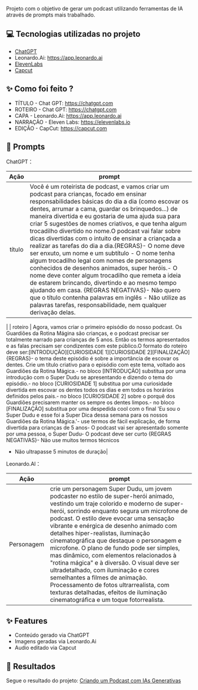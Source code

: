 
Projeto com o objetivo de gerar um podcast utilizando ferramentas de IA através de prompts mais trabalhado.

## 💻 Tecnologias utilizadas no projeto

- [ChatGPT](https://chat.openai.com/) 
- Leonardo.Ai: https://app.leonardo.ai
- [ElevenLabs](https://beta.elevenlabs.io/)
- [Capcut](https://www.bing.com/?FORM=GENBHP)

## ✨ Como foi feito ?

- TÍTULO - Chat GPT: https://chatgpt.com
- ROTEIRO - Chat GPT: https://chatgpt.com
- CAPA - Leonardo.Ai: https://app.leonardo.ai
- NARRAÇÃO - Eleven Labs: https://elevenlabs.io
- EDIÇÃO - CapCut: https://capcut.com

## 🧠 Prompts

ChatGPT：

|   Ação   | prompt                                                                                                                                                                                                                                                                         |
| :------: | ------------------------------------------------------------------------------------------------------------------------------------------------------------------------------------------------------------------------------------------------------------------------------ |
|  título  | Você é um roteirista de podcast, e vamos criar um podcast para crianças, focado em ensinar responsabilidades básicas do dia a dia (como escovar os dentes, arrumar a cama, guardar os brinquedos...) de maneira divertida e eu gostaria de uma ajuda sua para criar 5 sugestões de nomes criativos, e que tenha algum trocadilho divertido no nome.O podcast vai falar sobre dicas divertidas com o intuito de ensinar a criançada a realizar as tarefas do dia a dia.{REGRAS}- O nome deve ser enxuto, um nome e um subtítulo - O nome tenha algum trocadilho legal com nomes de personagens conhecidos de desenhos animados, super heróis.- O nome deve conter algum trocadilho que remeta a ideia de estarem brincando, divertindo e ao mesmo tempo ajudando em casa. {REGRAS NEGATIVAS}- Não quero que o título contenha palavras em inglês - Não utilize as palavras tarefas, responsabilidade, nem qualquer derivação delas.|   
|
|  roteiro  | Agora, vamos criar o primeiro episódio do nosso podcast. Os Guardiões da Rotina Mágina são crianças, e o podcast precisar ser totalmente narrado para crianças de 5 anos. Então os termos apresentados e as falas precisam ser condizentes com este público.O formato do roteiro deve ser:[INTRODUÇÃO][CURIOSIDADE 1][CURIOSIDADE 2][FINALIZAÇÃO]{REGRAS}- o tema deste episódio é sobre a importância de escovar os dentes. Crie um título criativo para o episódio com este tema, voltado aos Guardiões da Rotina Mágica.- no bloco [INTRODUÇÃO] substitua por uma introdução com o Super Dudu se apresentando e dizendo o tema do episódio.- no bloco [CURIOSIDADE 1] substitua por uma curiosidade divertida em escovar os dentes todos os dias e em todos os horários definidos pelos pais.- no bloco [CURIOSIDADE 2] sobre o porquê dos Guardiões precisarem manter os sempre os dentes limpos.- no bloco [FINALIZAÇÃO] substitua por uma despedida cool com o final 'Eu sou o Super Dudu e esse foi a Super Dica dessa semana para os nossos Guardiões da Rotina Mágica.'- use termos de fácil explicação, de forma divertida para crianças de 5 anos- O podcast vai ser apresentado somente por uma pessoa, o Super Dudu- O podcast deve ser curto {REGRAS NEGATIVAS}- Não use muitos termos técnicos
- Não ultrapasse 5 minutos de duração|

Leonardo.AI：

|  Ação  | prompt                                                                                 |
| :----: | -------------------------------------------------------------------------------------- |
|Personagem | crie um personagem Super Dudu, um jovem podcaster no estilo de super-herói animado, vestindo um traje colorido e moderno de super-herói, sorrindo enquanto segura um microfone de podcast. O estilo deve evocar uma sensação vibrante e enérgica de desenho animado com detalhes hiper-realistas, iluminação cinematográfica que destaque o personagem e microfone. O plano de fundo pode ser simples, mas dinâmico, com elementos relacionados à "rotina mágica" e à diversão. O visual deve ser ultradetalhado, com iluminação e cores semelhantes a filmes de animação. Processamento de fotos ultrarrealista, com texturas detalhadas, efeitos de iluminação cinematográfica e um toque fotorrealista.|

## ✨ Features

- Conteúdo gerado via ChatGPT
- Imagens geradas via Leonardo.Ai
- Audio editado via Capcut

## 🚀 Resultados
Segue o resultado do projeto: [Criando um Podcast com IAs Generativas](https://github.com/Dayanneportugal/prompts-for-podcast-generate-by-ia/blob/main/PODCAST%20O%20Manual%20da%20Moedinha%20N%C2%BA%201.mp4)
